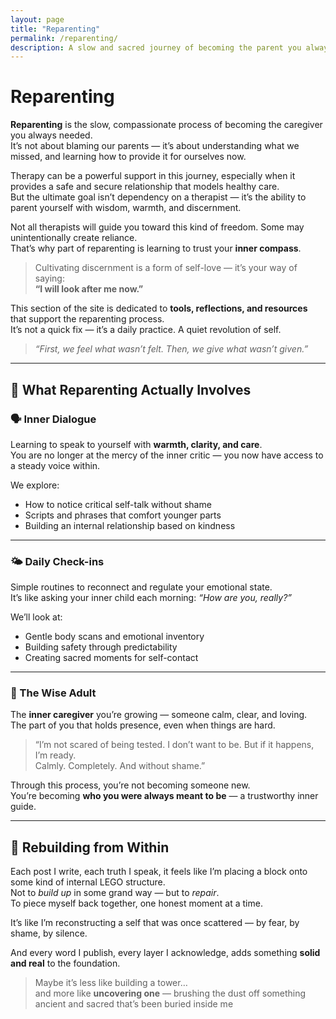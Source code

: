 ```yaml
---
layout: page
title: "Reparenting"
permalink: /reparenting/
description: A slow and sacred journey of becoming the parent you always needed.
---
```


# Reparenting

**Reparenting** is the slow, compassionate process of becoming the caregiver you always needed.  
It’s not about blaming our parents — it’s about understanding what we missed, and learning how to provide it for ourselves now.

Therapy can be a powerful support in this journey, especially when it provides a safe and secure relationship that models healthy care.  
But the ultimate goal isn’t dependency on a therapist — it’s the ability to parent yourself with wisdom, warmth, and discernment.

Not all therapists will guide you toward this kind of freedom. Some may unintentionally create reliance.  
That’s why part of reparenting is learning to trust your **inner compass**.

> Cultivating discernment is a form of self-love — it’s your way of saying:  
> **“I will look after me now.”**

This section of the site is dedicated to **tools, reflections, and resources** that support the reparenting process.  
It’s not a quick fix — it’s a daily practice. A quiet revolution of self.

> _“First, we feel what wasn’t felt. Then, we give what wasn’t given.”_

---

## 🔁 What Reparenting Actually Involves

### 🗣️ Inner Dialogue  
Learning to speak to yourself with **warmth, clarity, and care**.  
You are no longer at the mercy of the inner critic — you now have access to a steady voice within.

We explore:
- How to notice critical self-talk without shame
- Scripts and phrases that comfort younger parts
- Building an internal relationship based on kindness

---

### 🌤️ Daily Check-ins  
Simple routines to reconnect and regulate your emotional state.  
It’s like asking your inner child each morning: _“How are you, really?”_

We’ll look at:
- Gentle body scans and emotional inventory
- Building safety through predictability
- Creating sacred moments for self-contact

---

### 🧓 The Wise Adult  
The **inner caregiver** you’re growing — someone calm, clear, and loving.  
The part of you that holds presence, even when things are hard.

> “I’m not scared of being tested. I don’t want to be. But if it happens, I’m ready.  
> Calmly. Completely. And without shame.”

Through this process, you’re not becoming someone new.  
You’re becoming **who you were always meant to be** — a trustworthy inner guide.

---

## 🧱 Rebuilding from Within

Each post I write, each truth I speak, it feels like I’m placing a block onto some kind of internal LEGO structure.  
Not to *build up* in some grand way — but to *repair*.  
To piece myself back together, one honest moment at a time.

It’s like I’m reconstructing a self that was once scattered — by fear, by shame, by silence.

And every word I publish, every layer I acknowledge, adds something **solid and real** to the foundation.

> Maybe it’s less like building a tower…  
> and more like **uncovering one** — brushing the dust off something ancient and sacred that’s been buried inside me
